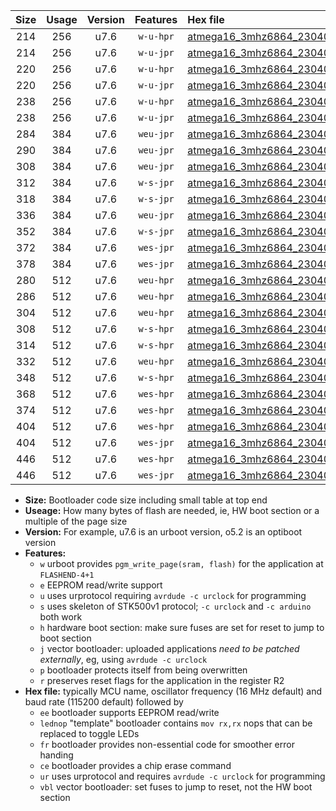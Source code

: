 |Size|Usage|Version|Features|Hex file|
|:-:|:-:|:-:|:-:|:--|
|214|256|u7.6|`w-u-hpr`|[atmega16_3mhz6864_230400bps_ur.hex](https://raw.githubusercontent.com/stefanrueger/urboot/main//atmega16_3mhz6864_230400bps_ur.hex)|
|214|256|u7.6|`w-u-jpr`|[atmega16_3mhz6864_230400bps_ur_vbl.hex](https://raw.githubusercontent.com/stefanrueger/urboot/main//atmega16_3mhz6864_230400bps_ur_vbl.hex)|
|220|256|u7.6|`w-u-hpr`|[atmega16_3mhz6864_230400bps_lednop_ur.hex](https://raw.githubusercontent.com/stefanrueger/urboot/main//atmega16_3mhz6864_230400bps_lednop_ur.hex)|
|220|256|u7.6|`w-u-jpr`|[atmega16_3mhz6864_230400bps_lednop_ur_vbl.hex](https://raw.githubusercontent.com/stefanrueger/urboot/main//atmega16_3mhz6864_230400bps_lednop_ur_vbl.hex)|
|238|256|u7.6|`w-u-hpr`|[atmega16_3mhz6864_230400bps_lednop_fr_ur.hex](https://raw.githubusercontent.com/stefanrueger/urboot/main//atmega16_3mhz6864_230400bps_lednop_fr_ur.hex)|
|238|256|u7.6|`w-u-jpr`|[atmega16_3mhz6864_230400bps_lednop_fr_ur_vbl.hex](https://raw.githubusercontent.com/stefanrueger/urboot/main//atmega16_3mhz6864_230400bps_lednop_fr_ur_vbl.hex)|
|284|384|u7.6|`weu-jpr`|[atmega16_3mhz6864_230400bps_ee_ur_vbl.hex](https://raw.githubusercontent.com/stefanrueger/urboot/main//atmega16_3mhz6864_230400bps_ee_ur_vbl.hex)|
|290|384|u7.6|`weu-jpr`|[atmega16_3mhz6864_230400bps_ee_lednop_ur_vbl.hex](https://raw.githubusercontent.com/stefanrueger/urboot/main//atmega16_3mhz6864_230400bps_ee_lednop_ur_vbl.hex)|
|308|384|u7.6|`weu-jpr`|[atmega16_3mhz6864_230400bps_ee_lednop_fr_ur_vbl.hex](https://raw.githubusercontent.com/stefanrueger/urboot/main//atmega16_3mhz6864_230400bps_ee_lednop_fr_ur_vbl.hex)|
|312|384|u7.6|`w-s-jpr`|[atmega16_3mhz6864_230400bps_vbl.hex](https://raw.githubusercontent.com/stefanrueger/urboot/main//atmega16_3mhz6864_230400bps_vbl.hex)|
|318|384|u7.6|`w-s-jpr`|[atmega16_3mhz6864_230400bps_lednop_vbl.hex](https://raw.githubusercontent.com/stefanrueger/urboot/main//atmega16_3mhz6864_230400bps_lednop_vbl.hex)|
|336|384|u7.6|`weu-jpr`|[atmega16_3mhz6864_230400bps_ee_lednop_fr_ce_ur_vbl.hex](https://raw.githubusercontent.com/stefanrueger/urboot/main//atmega16_3mhz6864_230400bps_ee_lednop_fr_ce_ur_vbl.hex)|
|352|384|u7.6|`w-s-jpr`|[atmega16_3mhz6864_230400bps_lednop_fr_vbl.hex](https://raw.githubusercontent.com/stefanrueger/urboot/main//atmega16_3mhz6864_230400bps_lednop_fr_vbl.hex)|
|372|384|u7.6|`wes-jpr`|[atmega16_3mhz6864_230400bps_ee_vbl.hex](https://raw.githubusercontent.com/stefanrueger/urboot/main//atmega16_3mhz6864_230400bps_ee_vbl.hex)|
|378|384|u7.6|`wes-jpr`|[atmega16_3mhz6864_230400bps_ee_lednop_vbl.hex](https://raw.githubusercontent.com/stefanrueger/urboot/main//atmega16_3mhz6864_230400bps_ee_lednop_vbl.hex)|
|280|512|u7.6|`weu-hpr`|[atmega16_3mhz6864_230400bps_ee_ur.hex](https://raw.githubusercontent.com/stefanrueger/urboot/main//atmega16_3mhz6864_230400bps_ee_ur.hex)|
|286|512|u7.6|`weu-hpr`|[atmega16_3mhz6864_230400bps_ee_lednop_ur.hex](https://raw.githubusercontent.com/stefanrueger/urboot/main//atmega16_3mhz6864_230400bps_ee_lednop_ur.hex)|
|304|512|u7.6|`weu-hpr`|[atmega16_3mhz6864_230400bps_ee_lednop_fr_ur.hex](https://raw.githubusercontent.com/stefanrueger/urboot/main//atmega16_3mhz6864_230400bps_ee_lednop_fr_ur.hex)|
|308|512|u7.6|`w-s-hpr`|[atmega16_3mhz6864_230400bps.hex](https://raw.githubusercontent.com/stefanrueger/urboot/main//atmega16_3mhz6864_230400bps.hex)|
|314|512|u7.6|`w-s-hpr`|[atmega16_3mhz6864_230400bps_lednop.hex](https://raw.githubusercontent.com/stefanrueger/urboot/main//atmega16_3mhz6864_230400bps_lednop.hex)|
|332|512|u7.6|`weu-hpr`|[atmega16_3mhz6864_230400bps_ee_lednop_fr_ce_ur.hex](https://raw.githubusercontent.com/stefanrueger/urboot/main//atmega16_3mhz6864_230400bps_ee_lednop_fr_ce_ur.hex)|
|348|512|u7.6|`w-s-hpr`|[atmega16_3mhz6864_230400bps_lednop_fr.hex](https://raw.githubusercontent.com/stefanrueger/urboot/main//atmega16_3mhz6864_230400bps_lednop_fr.hex)|
|368|512|u7.6|`wes-hpr`|[atmega16_3mhz6864_230400bps_ee.hex](https://raw.githubusercontent.com/stefanrueger/urboot/main//atmega16_3mhz6864_230400bps_ee.hex)|
|374|512|u7.6|`wes-hpr`|[atmega16_3mhz6864_230400bps_ee_lednop.hex](https://raw.githubusercontent.com/stefanrueger/urboot/main//atmega16_3mhz6864_230400bps_ee_lednop.hex)|
|404|512|u7.6|`wes-hpr`|[atmega16_3mhz6864_230400bps_ee_lednop_fr.hex](https://raw.githubusercontent.com/stefanrueger/urboot/main//atmega16_3mhz6864_230400bps_ee_lednop_fr.hex)|
|404|512|u7.6|`wes-jpr`|[atmega16_3mhz6864_230400bps_ee_lednop_fr_vbl.hex](https://raw.githubusercontent.com/stefanrueger/urboot/main//atmega16_3mhz6864_230400bps_ee_lednop_fr_vbl.hex)|
|446|512|u7.6|`wes-hpr`|[atmega16_3mhz6864_230400bps_ee_lednop_fr_ce.hex](https://raw.githubusercontent.com/stefanrueger/urboot/main//atmega16_3mhz6864_230400bps_ee_lednop_fr_ce.hex)|
|446|512|u7.6|`wes-jpr`|[atmega16_3mhz6864_230400bps_ee_lednop_fr_ce_vbl.hex](https://raw.githubusercontent.com/stefanrueger/urboot/main//atmega16_3mhz6864_230400bps_ee_lednop_fr_ce_vbl.hex)|

- **Size:** Bootloader code size including small table at top end
- **Useage:** How many bytes of flash are needed, ie, HW boot section or a multiple of the page size
- **Version:** For example, u7.6 is an urboot version, o5.2 is an optiboot version
- **Features:**
  + `w` urboot provides `pgm_write_page(sram, flash)` for the application at `FLASHEND-4+1`
  + `e` EEPROM read/write support
  + `u` uses urprotocol requiring `avrdude -c urclock` for programming
  + `s` uses skeleton of STK500v1 protocol; `-c urclock` and `-c arduino` both work
  + `h` hardware boot section: make sure fuses are set for reset to jump to boot section
  + `j` vector bootloader: uploaded applications *need to be patched externally*, eg, using `avrdude -c urclock`
  + `p` bootloader protects itself from being overwritten
  + `r` preserves reset flags for the application in the register R2
- **Hex file:** typically MCU name, oscillator frequency (16 MHz default) and baud rate (115200 default) followed by
  + `ee` bootloader supports EEPROM read/write
  + `lednop` "template" bootloader contains `mov rx,rx` nops that can be replaced to toggle LEDs
  + `fr` bootloader provides non-essential code for smoother error handing
  + `ce` bootloader provides a chip erase command
  + `ur` uses urprotocol and requires `avrdude -c urclock` for programming
  + `vbl` vector bootloader: set fuses to jump to reset, not the HW boot section
